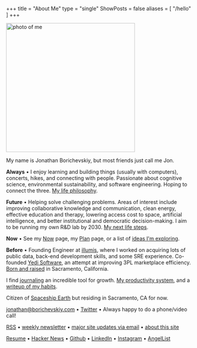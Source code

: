 +++
title = "About Me"
type = "single"
ShowPosts = false
aliases = [
    "/hello"
]
+++

<img src="/profile.png" alt="photo of me" width="350"/>

My name is Jonathan Borichevskiy, but most friends just call me Jon.

**Always** • I enjoy learning and building things (usually with computers), concerts, hikes, and connecting with people. Passionate about cognitive science, environmental sustainability, and software engineering. Hoping to connect the three. [My life philosophy](/posts/up-and-to-where).
 
**Future** • Helping solve challenging problems. Areas of interest include improving collaborative knowledge and communication, clean energy, effective education and therapy, lowering access cost to space, artificial intelligence, and better institutional and democratic decision-making. I aim to be running my own R&D lab by 2030. [My next life steps](/posts/next-steps-2019).

**Now** • See my [Now](/now) page, my [Plan](/plan) page, or a list of [ideas I'm exploring](/ideas).

**Before** • Founding Engineer at [illumis](https://illumis.com/), where I worked on acquiring lots of public data, back-end development skills, and some SRE experience. Co-founded [Yedi Software](https://www.yedi.io/), an attempt at improving 3PL marketplace efficiency. [Born and raised](/posts/on-moving-away) in Sacramento, California. 

I find [journaling](/posts/journaling) an incredible tool for growth. [My productivity system](/posts/concentration-compromise), and a [writeup of my habits](/posts/healthy-living).

Citizen of [Spaceship Earth](https://youtu.be/3ZB2La-oCVI?t=9) but residing in Sacramento, CA for now. 

[jonathan@borichevskiy.com](mailto:jonathan@borichevskiy.com) • [Twitter](https://twitter.com/jborichevskiy) • Always happy to do a phone/video call!

[RSS](https://jborichevskiy.com/posts/index.xml) • [weekly newsletter](https://jborichevskiy.substack.com) • [major site updates via email](https://mailchi.mp/0e81591ed912/jborichevskiy) • [about this site](/about-blog)

[Resume](/borichevskiy_jonathan.pdf) • [Hacker News](https://news.ycombinator.com/user?id=jborichevskiy) • [Github](https://github.com/jborichevskiy) • [LinkedIn](https://www.linkedin.com/in/jborichevskiy/) • [Instagram](https://www.instagram.com/jborichevskiy/) • [AngelList](https://angel.co/jonathanborichevskiy)
